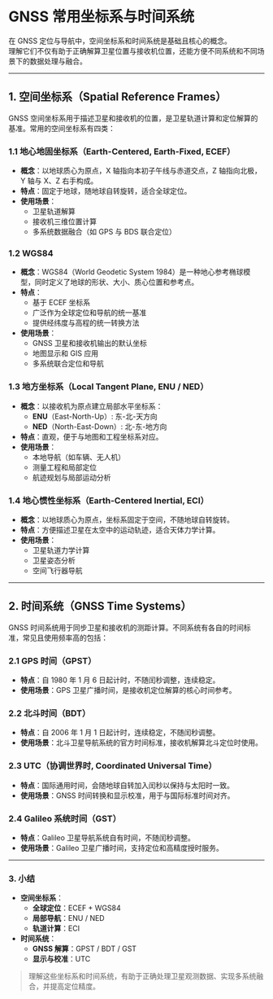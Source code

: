 # GNSS 常用坐标系与时间系统

在 GNSS 定位与导航中，空间坐标系和时间系统是基础且核心的概念。  
理解它们不仅有助于正确解算卫星位置与接收机位置，还能方便不同系统和不同场景下的数据处理与融合。

---

## 1. 空间坐标系（Spatial Reference Frames）

GNSS 空间坐标系用于描述卫星和接收机的位置，是卫星轨道计算和定位解算的基准。常用的空间坐标系有四类：

### 1.1 地心地固坐标系（Earth-Centered, Earth-Fixed, ECEF）
- **概念**：以地球质心为原点，X 轴指向本初子午线与赤道交点，Z 轴指向北极，Y 轴与 X、Z 右手构成。  
- **特点**：固定于地球，随地球自转旋转，适合全球定位。  
- **使用场景**：
  - 卫星轨道解算  
  - 接收机三维位置计算  
  - 多系统数据融合（如 GPS 与 BDS 联合定位）

### 1.2 WGS84
- **概念**：WGS84（World Geodetic System 1984）是一种地心参考椭球模型，同时定义了地球的形状、大小、质心位置和参考点。  
- **特点**：
  - 基于 ECEF 坐标系  
  - 广泛作为全球定位和导航的统一基准  
  - 提供经纬度与高程的统一转换方法  
- **使用场景**：
  - GNSS 卫星和接收机输出的默认坐标  
  - 地图显示和 GIS 应用  
  - 多系统联合定位和导航

### 1.3 地方坐标系（Local Tangent Plane, ENU / NED）
- **概念**：以接收机为原点建立局部水平坐标系：
  - **ENU**（East-North-Up）: 东-北-天方向  
  - **NED**（North-East-Down）: 北-东-地方向  
- **特点**：直观，便于与地图和工程坐标系对应。  
- **使用场景**：
  - 本地导航（如车辆、无人机）  
  - 测量工程和局部定位  
  - 航迹规划与局部运动分析

### 1.4 地心惯性坐标系（Earth-Centered Inertial, ECI）
- **概念**：以地球质心为原点，坐标系固定于空间，不随地球自转旋转。  
- **特点**：方便描述卫星在太空中的运动轨迹，适合天体力学计算。  
- **使用场景**：
  - 卫星轨道力学计算  
  - 卫星姿态分析  
  - 空间飞行器导航

---

## 2. 时间系统（GNSS Time Systems）

GNSS 时间系统用于同步卫星和接收机的测距计算。不同系统有各自的时间标准，常见且使用频率高的包括：

### 2.1 GPS 时间（GPST）
- **特点**：自 1980 年 1 月 6 日起计时，不随闰秒调整，连续稳定。  
- **使用场景**：GPS 卫星广播时间，是接收机定位解算的核心时间参考。

### 2.2 北斗时间（BDT）
- **特点**：自 2006 年 1 月 1 日起计时，连续稳定，不随闰秒调整。  
- **使用场景**：北斗卫星导航系统的官方时间标准，接收机解算北斗定位时使用。

### 2.3 UTC（协调世界时, Coordinated Universal Time）
- **特点**：国际通用时间，会随地球自转加入闰秒以保持与太阳时一致。  
- **使用场景**：GNSS 时间转换和显示校准，用于与国际标准时间对齐。

### 2.4 Galileo 系统时间（GST）
- **特点**：Galileo 卫星导航系统自有时间，不随闰秒调整。  
- **使用场景**：Galileo 卫星广播时间，支持定位和高精度授时服务。

---

### 3. 小结

- **空间坐标系**：
  - **全球定位**：ECEF + WGS84  
  - **局部导航**：ENU / NED  
  - **轨道计算**：ECI
- **时间系统**：
  - **GNSS 解算**：GPST / BDT / GST  
  - **显示与校准**：UTC  

> 理解这些坐标系和时间系统，有助于正确处理卫星观测数据、实现多系统融合，并提高定位精度。

